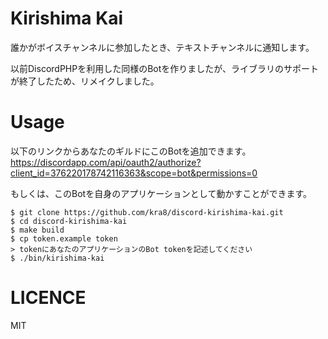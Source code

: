# Kirishima Kai

誰かがボイスチャンネルに参加したとき、テキストチャンネルに通知します。  

以前DiscordPHPを利用した同様のBotを作りましたが、ライブラリのサポートが終了したため、リメイクしました。  

# Usage
以下のリンクからあなたのギルドにこのBotを追加できます。  
https://discordapp.com/api/oauth2/authorize?client_id=376220178742116363&scope=bot&permissions=0

もしくは、このBotを自身のアプリケーションとして動かすことができます。
```
$ git clone https://github.com/kra8/discord-kirishima-kai.git
$ cd discord-kirishima-kai
$ make build
$ cp token.example token
> tokenにあなたのアプリケーションのBot tokenを記述してください
$ ./bin/kirishima-kai
```

# LICENCE
MIT
